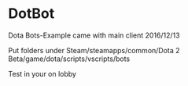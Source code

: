 # DotBot

Dota Bots-Example came with main client 2016/12/13

Put folders under Steam/steamapps/common/Dota 2 Beta/game/dota/scripts/vscripts/bots

Test in your on lobby
